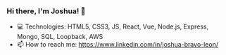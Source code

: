 ### Hi there, I'm Joshua! 👋
- 💻 Technologies: HTML5, CSS3, JS, React, Vue, Node.js, Express, Mongo, SQL, Loopback, AWS
- 📫 How to reach me: https://www.linkedin.com/in/joshua-bravo-leon/
